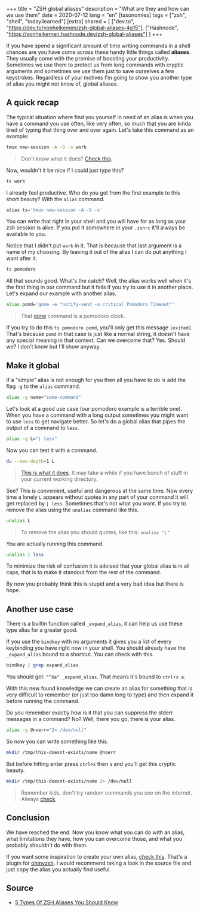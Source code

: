 +++
title = "ZSH global aliases" 
description = "What are they and how can we use them"
date = 2020-07-12
lang = "en"
[taxonomies]
tags = ["zsh", "shell", "todayilearned"]
[extra]
shared = [
  ["dev.to", "https://dev.to/vonheikemen/zsh-global-aliases-4g15"],
  ["Hashnode", "https://vonheikemen.hashnode.dev/zsh-global-aliases"]
]
+++

If you have spend a significant amount of time writing commands in a shell chances are you have come across these handy little things called **aliases**. They usually come with the promise of boosting your productivity. Sometimes we use them to protect us from long commands with cryptic arguments and sometimes we use them just to save ourselves a few keystrokes. Regardless of your motives I'm going to show you another type of alias you might not know of, global aliases.

## A quick recap

The typical situation where find you yourself in need of an alias is when you have a command you use often, like very often, so much that you are kinda tired of typing that thing over and over again. Let's take this command as an example:

```sh
tmux new-session -A -D -s work
```

> Don't know what it does? [Check this](https://explainshell.com/explain?cmd=tmux+new-session+-A+-D+-s+work).

Now, wouldn't it be nice if I could just type this?

```sh
ts work
```

I already feel productive. Who do you get from the first example to this short beauty? With the `alias` command.

```js
alias ts='tmux new-session -A -D -s'
```

You can write that right in your shell and you will have for as long as your zsh session is alive. If you put it somewhere in your `.zshrc` it'll always be available to you.

Notice that I didn't put `work` in it. That is because that last argument is a name of my choosing. By leaving it out of the alias I can do put anything I want after it.

```sh
ts pomodoro
```

All that sounds good. What's the catch? Well, the alias works well when it's the first thing in our command but it fails if you try to use it in another place. Let's expand our example with another alias.

```sh
alias pomd='gone -e "notify-send -u critical Pomodoro Timeout"'
```

> That [gone](https://github.com/guillaumebreton/gone) command is a pomodoro clock.

If you try to do this `ts pomodoro pomd`, you'll only get this message `[exited]`. That's because `pomd` in that case is just like a normal string, it doesn't have any special meaning in that context. Can we overcome that? Yes. Should we? I don't know but I'll show anyway.

## Make it global

If a "simple" alias is not enough for you then all you have to do is add the flag `-g` to the `alias` command.

```sh
alias -g name="some-command"
```

Let's look at a good use case (our pomodoro example is a terrible one). When you have a command with a long output sometimes you might want to use `less` to get navigate better. So let's do a global alias that pipes the output of a command to `less`.

```sh
alias -g L="| less"
```

Now you can test it with a command.

```sh
du --max-depth=1 L
```

> [This is what it does](https://explainshell.com/explain?cmd=du+--max-depth%3D1+%7C+less). It may take a while if you have bunch of stuff in your current working directory.

See? This is convenient, useful and dangerous at the same time. Now every time a lonely `L` appears without quotes in any part of your command it will get replaced by `| less`. Sometimes that's not what you want. If you try to remove the alias using the `unalias` command like this.

```sh
unalias L
```

> To remove the alias you should quotes, like this: `unalias "L"`

You are actually running this command.

```sh
unalias | less
```

To minimize the risk of confusion it is advised that your global alias is in all caps, that is to make it standout from the rest of the command.

By now you probably think this is stupid and a very bad idea but there is hope.

## Another use case

There is a builtin function called `_expand_alias`, it can help us use these type alias for a greater good.

If you use the `bindkey` with no arguments it gives you a list of every keybinding you have right now in your shell. You should already have the `_expand_alias` bound to a shortcut. 
You can check with this.

```sh
bindkey | grep expand_alias
```

You should get: `"^Xa" _expand_alias`. That means it's bound to `ctrl+x a`.

With this new found knowledge we can create an alias for something that is very difficult to remember (or just too damn long to type) and then expand it before running the command.

Do you remember exactly how is it that you can suppress the stderr messages in a command? No? Well, there you go, there is your alias.

```sh
alias -g @noerr="2> /dev/null"
```

So now you can write something like this.

```sh
mkdir /tmp/this-doesnt-exists/name @noerr
```

But before hitting enter press `ctrl+x` then `a` and you'll get this cryptic beauty.

```sh
mkdir /tmp/this-doesnt-exists/name 2> /dev/null 
```

> Remember kids, don't try random commands you see on the internet. Always [check](https://explainshell.com/explain?cmd=mkdir+%2Ftmp%2Fthis-doesnt-exists%2Fname+2%3E+%2Fdev%2Fnull).

## Conclusion

We have reached the end. Now you know what you can do with an alias, what limitations they have, how you can overcome those, and what you probably shouldn't do with them.

If you want some inspiration to create your own alias, [check this](https://github.com/ohmyzsh/ohmyzsh/tree/master/plugins/common-aliases). That's a plugin for [ohmyzsh](https://github.com/ohmyzsh/ohmyzsh). I would recommend taking a look in the source file and just copy the alias you actually find useful.

## Source

* [5 Types Of ZSH Aliases You Should Know](https://thorsten-hans.com/5-types-of-zsh-aliases)
